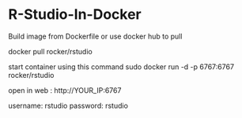 # R-Studio-In-Docker

Build image from Dockerfile or use docker hub to pull

  docker pull rocker/rstudio
  
start container using this command
  sudo docker run -d -p 6767:6767 rocker/rstudio

open in web : http://YOUR_IP:6767

username: rstudio
password: rstudio
